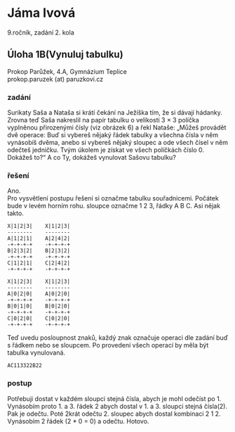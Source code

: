 # Jáma lvová  
9.ročník, zadání 2. kola 
## Úloha 1B(Vynuluj tabulku)   
Prokop Parůžek, 4.A, Gymnázium Teplice  
prokop.paruzek (at) paruzkovi.cz  
### zadání    

Surikaty Saša a Nataša si krátí čekání na Ježíška tím, že si dávají hádanky. Zrovna teď Saša nakreslil na papír tabulku o velikosti 3 × 3
políčka vyplněnou přirozenými čísly (viz obrázek 6) a řekl Nataše: „Můžeš provádět dvě operace: Buď si vybereš nějaký řádek tabulky
a všechna čísla v něm vynásobíš dvěma, anebo si vybereš nějaký sloupec a ode všech čísel v něm odečteš jedničku. Tvým úkolem je získat
ve všech políčkách číslo 0. Dokážeš to?“
A co Ty, dokážeš vynulovat Sašovu tabulku?

### řešení

Ano.  
Pro vysvětlení postupu řešení si označme tabulku souřadnicemi. Počátek bude v levém horním rohu.
sloupce označme 1 2 3, řádky A B C. Asi nějak takto.

```
X|1|2|3|    X|1|2|3|    
--------    --------    
A|1|2|1|    A|2|4|2|    
-+-+-+-+    -+-+-+-+    
B|2|3|2|    B|2|3|2|    
-+-+-+-+    -+-+-+-+    
C|1|2|1|    C|2|4|2|    
-+-+-+-+    -+-+-+-+    
```
```
X|1|2|3|    X|1|2|3|
--------    --------
A|0|2|0|    A|0|2|0|
-+-+-+-+    -+-+-+-+
B|0|1|0|    B|0|2|0|
-+-+-+-+    -+-+-+-+
C|0|2|0|    C|0|2|0|
-+-+-+-+    -+-+-+-+
```
Teď uvedu posloupnost znaků, každý znak označuje operaci dle zadání buď s řádkem nebo se sloupcem.
Po provedení všech operací by měla být tabulka vynulovaná.
```
AC113322B22
```

### postup

Potřebuji dostat v každém sloupci stejná čísla, abych je mohl odečíst po 1.
Vynásobím proto 1. a 3. řádek 2 abych dostal v 1. a 3. sloupci stejná čísla(2).
Pak je odečtu. Poté 2krát odečtu 2. sloupec abych dostal kombinaci 2 1 2.
Vynásobím 2 řádek (2 * 0 = 0) a odečtu. Hotovo.
